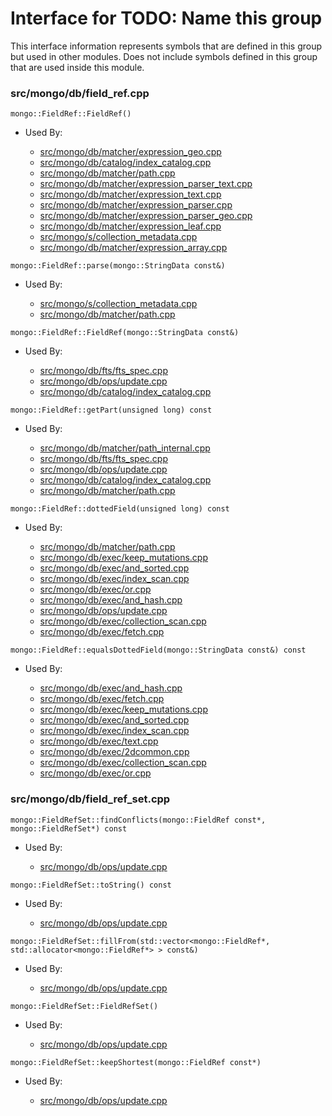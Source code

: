 
# Interface for TODO: Name this group
This interface information represents symbols that are defined in this group but used in other modules.  Does not include symbols defined in this group that are used inside this module.

### src/mongo/db/field\_ref.cpp

<div></div>

    mongo::FieldRef::FieldRef()

- Used By:

    - [src/mongo/db/matcher/expression\_geo.cpp](../../../../queries/core\_query\_system)
    - [src/mongo/db/catalog/index\_catalog.cpp](../../../../storage/storage\_layer\_structure)
    - [src/mongo/db/matcher/path.cpp](../../../../queries/core\_query\_system)
    - [src/mongo/db/matcher/expression\_parser\_text.cpp](../../../../queries/core\_query\_system)
    - [src/mongo/db/matcher/expression\_text.cpp](../../../../queries/core\_query\_system)
    - [src/mongo/db/matcher/expression\_parser.cpp](../../../../queries/core\_query\_system)
    - [src/mongo/db/matcher/expression\_parser\_geo.cpp](../../../../queries/core\_query\_system)
    - [src/mongo/db/matcher/expression\_leaf.cpp](../../../../queries/core\_query\_system)
    - [src/mongo/s/collection\_metadata.cpp](../../../../sharding/sharding)
    - [src/mongo/db/matcher/expression\_array.cpp](../../../../queries/core\_query\_system)

<div></div>

    mongo::FieldRef::parse(mongo::StringData const&)

- Used By:

    - [src/mongo/s/collection\_metadata.cpp](../../../../sharding/sharding)
    - [src/mongo/db/matcher/path.cpp](../../../../queries/core\_query\_system)

<div></div>

    mongo::FieldRef::FieldRef(mongo::StringData const&)

- Used By:

    - [src/mongo/db/fts/fts\_spec.cpp](../../../../queries/full\_text\_search\_module)
    - [src/mongo/db/ops/update.cpp](../../../../queries/core\_query\_system)
    - [src/mongo/db/catalog/index\_catalog.cpp](../../../../storage/storage\_layer\_structure)

<div></div>

    mongo::FieldRef::getPart(unsigned long) const

- Used By:

    - [src/mongo/db/matcher/path\_internal.cpp](../../../../queries/core\_query\_system)
    - [src/mongo/db/fts/fts\_spec.cpp](../../../../queries/full\_text\_search\_module)
    - [src/mongo/db/ops/update.cpp](../../../../queries/core\_query\_system)
    - [src/mongo/db/catalog/index\_catalog.cpp](../../../../storage/storage\_layer\_structure)
    - [src/mongo/db/matcher/path.cpp](../../../../queries/core\_query\_system)

<div></div>

    mongo::FieldRef::dottedField(unsigned long) const

- Used By:

    - [src/mongo/db/matcher/path.cpp](../../../../queries/core\_query\_system)
    - [src/mongo/db/exec/keep\_mutations.cpp](../../../../queries/core\_query\_system)
    - [src/mongo/db/exec/and\_sorted.cpp](../../../../queries/core\_query\_system)
    - [src/mongo/db/exec/index\_scan.cpp](../../../../queries/core\_query\_system)
    - [src/mongo/db/exec/or.cpp](../../../../queries/core\_query\_system)
    - [src/mongo/db/exec/and\_hash.cpp](../../../../queries/core\_query\_system)
    - [src/mongo/db/ops/update.cpp](../../../../queries/core\_query\_system)
    - [src/mongo/db/exec/collection\_scan.cpp](../../../../queries/core\_query\_system)
    - [src/mongo/db/exec/fetch.cpp](../../../../queries/core\_query\_system)

<div></div>

    mongo::FieldRef::equalsDottedField(mongo::StringData const&) const

- Used By:

    - [src/mongo/db/exec/and\_hash.cpp](../../../../queries/core\_query\_system)
    - [src/mongo/db/exec/fetch.cpp](../../../../queries/core\_query\_system)
    - [src/mongo/db/exec/keep\_mutations.cpp](../../../../queries/core\_query\_system)
    - [src/mongo/db/exec/and\_sorted.cpp](../../../../queries/core\_query\_system)
    - [src/mongo/db/exec/index\_scan.cpp](../../../../queries/core\_query\_system)
    - [src/mongo/db/exec/text.cpp](../../../../queries/core\_query\_system)
    - [src/mongo/db/exec/2dcommon.cpp](../../../../queries/core\_query\_system)
    - [src/mongo/db/exec/collection\_scan.cpp](../../../../queries/core\_query\_system)
    - [src/mongo/db/exec/or.cpp](../../../../queries/core\_query\_system)

### src/mongo/db/field\_ref\_set.cpp

<div></div>

    mongo::FieldRefSet::findConflicts(mongo::FieldRef const*, mongo::FieldRefSet*) const

- Used By:

    - [src/mongo/db/ops/update.cpp](../../../../queries/core\_query\_system)

<div></div>

    mongo::FieldRefSet::toString() const

- Used By:

    - [src/mongo/db/ops/update.cpp](../../../../queries/core\_query\_system)

<div></div>

    mongo::FieldRefSet::fillFrom(std::vector<mongo::FieldRef*, std::allocator<mongo::FieldRef*> > const&)

- Used By:

    - [src/mongo/db/ops/update.cpp](../../../../queries/core\_query\_system)

<div></div>

    mongo::FieldRefSet::FieldRefSet()

- Used By:

    - [src/mongo/db/ops/update.cpp](../../../../queries/core\_query\_system)

<div></div>

    mongo::FieldRefSet::keepShortest(mongo::FieldRef const*)

- Used By:

    - [src/mongo/db/ops/update.cpp](../../../../queries/core\_query\_system)
